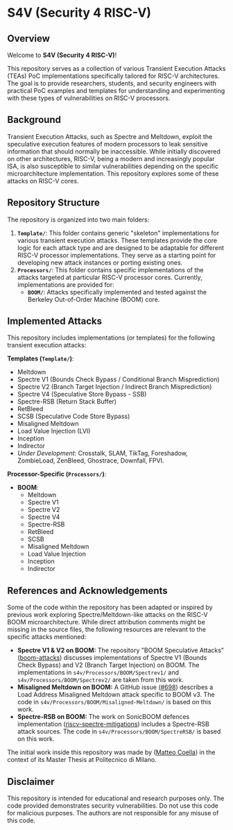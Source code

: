# S4V (Security 4 RISC-V)

## Overview

Welcome to **S4V (Security 4 RISC-V)**! 

This repository serves as a collection of various Transient Execution Attacks (TEAs) PoC implementations specifically tailored for RISC-V architectures. The goal is to provide researchers, students, and security engineers with practical PoC examples and templates for understanding and experimenting with these types of vulnerabilities on RISC-V processors.

## Background

Transient Execution Attacks, such as Spectre and Meltdown, exploit the speculative execution features of modern processors to leak sensitive information that should normally be inaccessible. While initially discovered on other architectures, RISC-V, being a modern and increasingly popular ISA, is also susceptible to similar vulnerabilities depending on the specific microarchitecture implementation. This repository explores some of these attacks on RISC-V cores.

## Repository Structure

The repository is organized into two main folders:

1.  **`Template/`**: This folder contains generic "skeleton" implementations for various transient execution attacks. These templates provide the core logic for each attack type and are designed to be adaptable for different RISC-V processor implementations. They serve as a starting point for developing new attack instances or porting existing ones.
2.  **`Processors/`**: This folder contains specific implementations of the attacks targeted at particular RISC-V processor cores. Currently, implementations are provided for:
    * **`BOOM/`**: Attacks specifically implemented and tested against the Berkeley Out-of-Order Machine (BOOM) core.

## Implemented Attacks

This repository includes implementations (or templates) for the following transient execution attacks:

**Templates (`Template/`)**:

* Meltdown
* Spectre V1 (Bounds Check Bypass / Conditional Branch Misprediction)
* Spectre V2 (Branch Target Injection / Indirect Branch Misprediction)
* Spectre V4 (Speculative Store Bypass - SSB)
* Spectre-RSB (Return Stack Buffer)
* RetBleed
* SCSB (Speculative Code Store Bypass)
* Misaligned Meltdown
* Load Value Injection (LVI)
* Inception
* Indirector
* *Under Development:* Crosstalk, SLAM, TikTag, Foreshadow, ZombieLoad, ZenBleed, Ghostrace, Downfall, FPVI.

**Processor-Specific (`Processors/`)**:

* **BOOM**:
    * Meltdown
    * Spectre V1
    * Spectre V2
    * Spectre V4
    * Spectre-RSB
    * RetBleed
    * SCSB
    * Misaligned Meltdown
    * Load Value Injection
    * Inception
    * Indirector

## References and Acknowledgements

Some of the code within the repository has been adapted or inspired by previous work exploring Spectre/Meltdown-like attacks on the RISC-V BOOM microarchitecture. While direct attribution comments might be missing in the source files, the following resources are relevant to the specific attacks mentioned:

* **Spectre V1 & V2 on BOOM:** The repository "BOOM Speculative Attacks" ([boom-attacks](https://github.com/riscv-boom/boom-attacks)) discusses implementations of Spectre V1 (Bounds Check Bypass) and V2 (Branch Target Injection) on BOOM. The implementations in `s4v/Processors/BOOM/Spectrev1/` and `s4v/Processors/BOOM/Spectrev2/` are taken from this work.
* **Misaligned Meltdown on BOOM:** A GitHub issue ([#698](https://github.com/riscv-boom/riscv-boom/issues/698)) describes a Load Address Misaligned Meltdown attack specific to BOOM v3. The code in `s4v/Processors/BOOM/Misaligned-Meltdown/` is based on this work.
* **Spectre-RSB on BOOM:** The work on SonicBOOM defences implementation ([riscv-spectre-mitigations](https://github.com/riscv-spectre-mitigations/Spectre-v2-v5-mitigation-RISCV)) includes a Spectre-RSB attack sources. The code in `s4v/Processors/BOOM/SpectreRSB/` is based on this work.

The initial work inside this repository was made by ([Matteo Coella](https://github.com/Matteo1Colella)) in the context of its Master Thesis at Politecnico di Milano.

## Disclaimer

This repository is intended for educational and research purposes only. The code provided demonstrates security vulnerabilities. Do not use this code for malicious purposes. The authors are not responsible for any misuse of this code.
